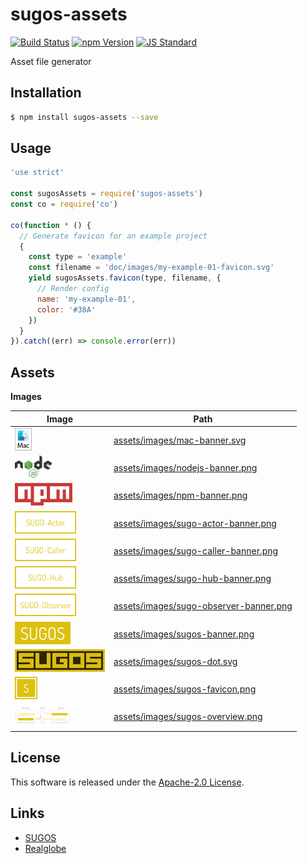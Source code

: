 sugos-assets
==========

<!---
This file is generated by ape-tmpl. Do not update manually.
--->

<!-- Badge Start -->
<a name="badges"></a>

[![Build Status][bd_travis_shield_url]][bd_travis_url]
[![npm Version][bd_npm_shield_url]][bd_npm_url]
[![JS Standard][bd_standard_shield_url]][bd_standard_url]

[bd_repo_url]: https://github.com/realglobe-Inc/sugos-assets
[bd_travis_url]: http://travis-ci.org/realglobe-Inc/sugos-assets
[bd_travis_shield_url]: http://img.shields.io/travis/realglobe-Inc/sugos-assets.svg?style=flat
[bd_travis_com_url]: http://travis-ci.com/realglobe-Inc/sugos-assets
[bd_travis_com_shield_url]: https://api.travis-ci.com/realglobe-Inc/sugos-assets.svg?token=
[bd_license_url]: https://github.com/realglobe-Inc/sugos-assets/blob/master/LICENSE
[bd_codeclimate_url]: http://codeclimate.com/github/realglobe-Inc/sugos-assets
[bd_codeclimate_shield_url]: http://img.shields.io/codeclimate/github/realglobe-Inc/sugos-assets.svg?style=flat
[bd_codeclimate_coverage_shield_url]: http://img.shields.io/codeclimate/coverage/github/realglobe-Inc/sugos-assets.svg?style=flat
[bd_gemnasium_url]: https://gemnasium.com/realglobe-Inc/sugos-assets
[bd_gemnasium_shield_url]: https://gemnasium.com/realglobe-Inc/sugos-assets.svg
[bd_npm_url]: http://www.npmjs.org/package/sugos-assets
[bd_npm_shield_url]: http://img.shields.io/npm/v/sugos-assets.svg?style=flat
[bd_standard_url]: http://standardjs.com/
[bd_standard_shield_url]: https://img.shields.io/badge/code%20style-standard-brightgreen.svg

<!-- Badge End -->


<!-- Description Start -->
<a name="description"></a>

Asset file generator

<!-- Description End -->


<!-- Overview Start -->
<a name="overview"></a>



<!-- Overview End -->


<!-- Sections Start -->
<a name="sections"></a>

<!-- Section from "doc/guides/01.Installation.md.hbs" Start -->

<a name="section-doc-guides-01-installation-md"></a>

Installation
-----

```bash
$ npm install sugos-assets --save
```


<!-- Section from "doc/guides/01.Installation.md.hbs" End -->

<!-- Section from "doc/guides/02.Usage.md.hbs" Start -->

<a name="section-doc-guides-02-usage-md"></a>

Usage
---------

```javascript
'use strict'

const sugosAssets = require('sugos-assets')
const co = require('co')

co(function * () {
  // Generate favicon for an example project
  {
    const type = 'example'
    const filename = 'doc/images/my-example-01-favicon.svg'
    yield sugosAssets.favicon(type, filename, {
      // Render config
      name: 'my-example-01',
      color: '#38A'
    })
  }
}).catch((err) => console.error(err))

```


<!-- Section from "doc/guides/02.Usage.md.hbs" End -->

<!-- Section from "doc/guides/03.Assets.md.hbs" Start -->

<a name="section-doc-guides-03-assets-md"></a>

Assets
-----

**Images**

| Image | Path |
| ----- | ---- |
| <img src="assets/images/mac-banner.svg" height="36" style="height:36px;" /> | [assets/images/mac-banner.svg](assets/images/mac-banner.svg) |
| <img src="assets/images/nodejs-banner.png" height="36" style="height:36px;" /> | [assets/images/nodejs-banner.png](assets/images/nodejs-banner.png) |
| <img src="assets/images/npm-banner.png" height="36" style="height:36px;" /> | [assets/images/npm-banner.png](assets/images/npm-banner.png) |
| <img src="assets/images/sugo-actor-banner.png" height="36" style="height:36px;" /> | [assets/images/sugo-actor-banner.png](assets/images/sugo-actor-banner.png) |
| <img src="assets/images/sugo-caller-banner.png" height="36" style="height:36px;" /> | [assets/images/sugo-caller-banner.png](assets/images/sugo-caller-banner.png) |
| <img src="assets/images/sugo-hub-banner.png" height="36" style="height:36px;" /> | [assets/images/sugo-hub-banner.png](assets/images/sugo-hub-banner.png) |
| <img src="assets/images/sugo-observer-banner.png" height="36" style="height:36px;" /> | [assets/images/sugo-observer-banner.png](assets/images/sugo-observer-banner.png) |
| <img src="assets/images/sugos-banner.png" height="36" style="height:36px;" /> | [assets/images/sugos-banner.png](assets/images/sugos-banner.png) |
| <img src="assets/images/sugos-dot.svg" height="36" style="height:36px;" /> | [assets/images/sugos-dot.svg](assets/images/sugos-dot.svg) |
| <img src="assets/images/sugos-favicon.png" height="36" style="height:36px;" /> | [assets/images/sugos-favicon.png](assets/images/sugos-favicon.png) |
| <img src="assets/images/sugos-overview.png" height="36" style="height:36px;" /> | [assets/images/sugos-overview.png](assets/images/sugos-overview.png) |


<!-- Section from "doc/guides/03.Assets.md.hbs" End -->


<!-- Sections Start -->


<!-- LICENSE Start -->
<a name="license"></a>

License
-------
This software is released under the [Apache-2.0 License](https://github.com/realglobe-Inc/sugos-assets/blob/master/LICENSE).

<!-- LICENSE End -->


<!-- Links Start -->
<a name="links"></a>

Links
------

+ [SUGOS][sugos_url]
+ [Realglobe][realglobe_url]

[sugos_url]: https://github.com/realglobe-Inc/sugos
[realglobe_url]: https://realglobe.jp/

<!-- Links End -->
